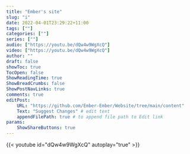 ```yaml
---
title: "Ember's site"
slug: "i"
date: 2022-04-01T23:29:22+11:00
tags: [""]
categories: [""]
series: [""]
audio: ["https://youtu.be/dQw4w9WgXcQ"]
video: ["https://youtu.be/dQw4w9WgXcQ"]
author: ""
draft: false
showToc: true
TocOpen: false
ShowReadingTime: true
ShowBreadCrumbs: false
ShowPostNavLinks: true
comments: true
editPost:
    URL: "https://github.com/Ember-Ember/Website/tree/main/content"
    Text: "Suggest Changes" # edit text
    appendFilePath: true # to append file path to Edit link
params:
    ShowShareButtons: true
---
```

{{< youtube id="dQw4w9WgXcQ" autoplay="true" >}}
